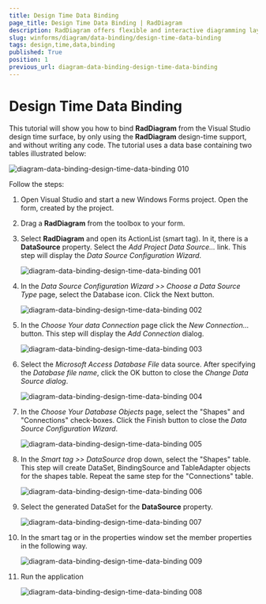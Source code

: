 ```yaml
---
title: Design Time Data Binding
page_title: Design Time Data Binding | RadDiagram
description: RadDiagram offers flexible and interactive diagramming layouts for your rich data-visualization applications.
slug: winforms/diagram/data-binding/design-time-data-binding
tags: design,time,data,binding
published: True
position: 1
previous_url: diagram-data-binding-design-time-data-binding
---
```


# Design Time Data Binding

This tutorial will show you how to bind __RadDiagram__ from the Visual Studio design time surface, by only using the __RadDiagram__ design-time support, and without writing any code. The tutorial uses a data base containing two tables illustrated below:

![diagram-data-binding-design-time-data-binding 010](images/diagram-data-binding-design-time-data-binding010.png)

Follow the steps:

1. Open Visual Studio and start a new Windows Forms project. Open the form, created by the project.

1. Drag a __RadDiagram__ from the toolbox to your form.

1. Select __RadDiagram__ and open its ActionList (smart tag). In it, there is a __DataSource__ property. Select the *Add Project Data Source...* link. This step will display the *Data Source Configuration Wizard*.

	![diagram-data-binding-design-time-data-binding 001](images/diagram-data-binding-design-time-data-binding001.png)

1. In the *Data Source Configuration Wizard >> Choose a Data Source Type* page, select the Database icon. Click the Next button.

	![diagram-data-binding-design-time-data-binding 002](images/diagram-data-binding-design-time-data-binding002.png)

1. In the *Choose Your data Connection* page click the *New Connection...* button. This step will display the *Add Connection* dialog.

	![diagram-data-binding-design-time-data-binding 003](images/diagram-data-binding-design-time-data-binding003.png)

1. Select the *Microsoft Access Database File* data source. After specifying the *Database file name*, click the OK button to close the *Change Data Source dialog*.

	![diagram-data-binding-design-time-data-binding 004](images/diagram-data-binding-design-time-data-binding004.png)

1. In the *Choose Your Database Objects* page, select the "Shapes" and "Connections" check-boxes. Click the Finish button to close the *Data Source Configuration Wizard*.

	![diagram-data-binding-design-time-data-binding 005](images/diagram-data-binding-design-time-data-binding005.png)

1. In the *Smart tag >> DataSource* drop down, select the "Shapes" table. This step will create DataSet, BindingSource and TableAdapter objects for the shapes table. Repeat the same step for the "Connections" table.

	![diagram-data-binding-design-time-data-binding 006](images/diagram-data-binding-design-time-data-binding006.png)

1. Select the generated DataSet for the __DataSource__ property. 

	![diagram-data-binding-design-time-data-binding 007](images/diagram-data-binding-design-time-data-binding007.png)

1. In the smart tag or in the properties window set the member properties in the following way.

	![diagram-data-binding-design-time-data-binding 009](images/diagram-data-binding-design-time-data-binding009.png)

1. Run the application

	![diagram-data-binding-design-time-data-binding 008](images/diagram-data-binding-design-time-data-binding008.png)
